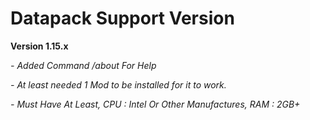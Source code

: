 # Datapack Support Version #

**Version 1.15.x**

*- Added Command /about For Help*

*- At least needed 1 Mod to be installed for it to work.*

*- Must Have At Least, CPU : Intel Or Other Manufactures, RAM : 2GB+*